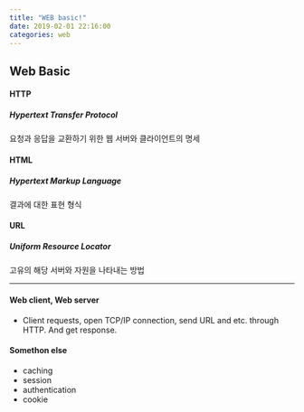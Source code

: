 ```yaml
---
title: "WEB basic!"
date: 2019-02-01 22:16:00
categories: web
---
```


## Web Basic

#### HTTP
##### Hypertext Transfer Protocol
요청과 응답을 교환하기 위한 웹 서버와 클라이언트의 명세
#### HTML
##### Hypertext Markup Language
결과에 대한 표현 형식
#### URL
##### Uniform Resource Locator
고유의 해당 서버와 자원을 나타내는 방법

***

#### Web client, Web server
+ Client requests, open TCP/IP connection, send URL and etc. through HTTP. And get response.

#### Somethon else
+ caching
+ session
+ authentication
+ cookie
